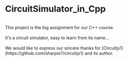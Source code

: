 # CircuitSimulator_in_Cpp
<br>
This project is the big assignment for our C++ course.<br><br>
It's a circuit simulator, easy to learn from its name...<br><br>
We would like to express our sincere thanks for [Circuitjs1](https://github.com/sharpie7/circuitjs1) and its author.

